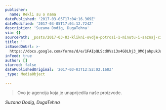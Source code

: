 ```yaml
---
publisher:
  name: Rekli su o nama
datePublished: '2017-03-05T17:04:16.369Z'
dateModified: '2017-03-05T17:04:12.724Z'
description: 'Suzana Dodig, DugaTehna'
via: {}
sourcePath: _posts/2017-03-03-klikni-ovdje-potrosi-1-minutu-i-saznaj-cijenu-nase-usluge.md
title: ''
isBasedOnUrl: >-
  https://docs.google.com/forms/d/e/1FAIpQLScdOVsi3x4G0Lhj3_OM6jahpukJaGd1BQo7SdDcZ_cg58LITg/viewform
inFeed: true
author: []
starred: false
datePublishedOriginal: '2017-03-03T12:52:02.160Z'
_type: MediaObject

---
```

> Ovo je agencija koja je unaprijedila naše proizvode.

_Suzana Dodig, DugaTehna_